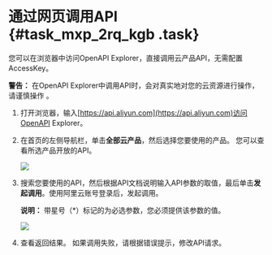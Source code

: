 # 通过网页调用API {#task_mxp_2rq_kgb .task}

您可以在浏览器中访问OpenAPI Explorer，直接调用云产品API，无需配置AccessKey。

**警告：** 在OpenAPI Explorer中调用API时，会对真实地对您的云资源进行操作，请谨慎操作 。

1.   打开浏览器，输入[https://api.aliyun.com](https://api.aliyun.com)访问OpenAPI Explorer。
2.  在首页的左侧导航栏，单击**全部云产品**，然后选择您要使用的产品。 您可以查看所选产品开放的API。

    ![](http://static-aliyun-doc.oss-cn-hangzhou.aliyuncs.com/assets/img/100075/154892093137090_zh-CN.png)

3.  搜索您要使用的API，然后根据API文档说明输入API参数的取值，最后单击**发起调用**。使用阿里云账号登录后，发起调用。 

    **说明：** 带星号（\*）标记的为必选参数，您必须提供该参数的值。

    ![](http://static-aliyun-doc.oss-cn-hangzhou.aliyuncs.com/assets/img/100075/154892093137092_zh-CN.png)

4.  查看返回结果。 如果调用失败，请根据错误提示，修改API请求。

